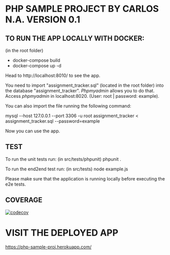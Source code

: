 # PHP SAMPLE PROJECT BY CARLOS N.A. VERSION 0.1


## TO RUN THE APP LOCALLY WITH DOCKER:

(in the root folder)
- docker-compose build
- docker-compose up -d 

Head to http://localhost:8010/ to see the app.

You need to import "assignment_tracker.sql" (located in the root folder) into the database "assignment_tracker".
*Phpmyadmin* allows you to do that. 
Access *phpmyadmin* in localhost:8020. (User: root | password: example).

You can also import the file running the following command: 

mysql --host 127.0.0.1 --port 3306 -u root assignment_tracker < assignment_tracker.sql --password=example 

Now you can use the app.

## TEST

To run the unit tests run: (in src/tests/phpunit) phpunit .

To run the end2end test run: (in src/tests) node example.js 

Please make sure that the application is running locally before executing the e2e tests.

## COVERAGE

[![codecov](https://codecov.io/gh/carnuare/phpProj/branch/main/graph/badge.svg?token=FHLE66T2CN)](https://codecov.io/gh/carnuare/phpProj)

# VISIT THE DEPLOYED APP

https://php-sample-proj.herokuapp.com/



